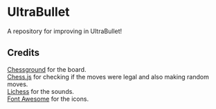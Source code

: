 # UltraBullet

A repository for improving in UltraBullet!

## Credits 

[Chessground](https://github.com/ornicar/chessground) for the board. <br />
[Chess.js](https://github.com/jhlywa/chess.js) for checking if the moves were legal and also making random moves. <br />
[Lichess](https://github.com/ornicar/lila) for the sounds. <br />
[Font Awesome](https://www.w3schools.com/icons/fontawesome_icons_intro.asp) for the icons. <br />
